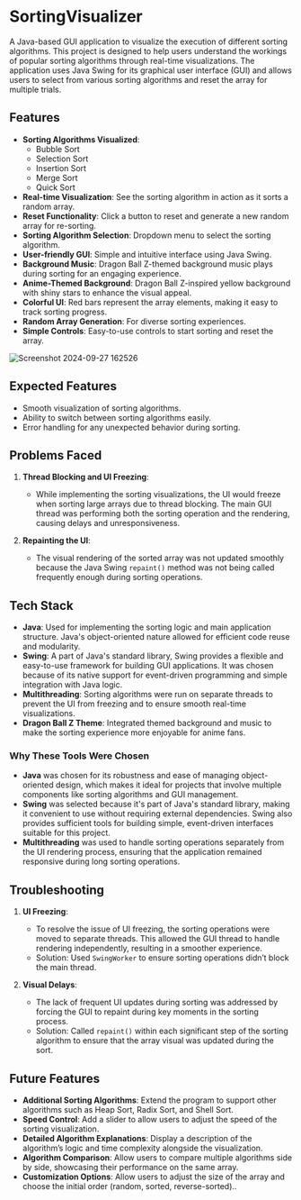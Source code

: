 # SortingVisualizer

A Java-based GUI application to visualize the execution of different sorting algorithms. This project is designed to help users understand the workings of popular sorting algorithms through real-time visualizations. The application uses Java Swing for its graphical user interface (GUI) and allows users to select from various sorting algorithms and reset the array for multiple trials.

## Features

- **Sorting Algorithms Visualized**: 
  - Bubble Sort
  - Selection Sort
  - Insertion Sort
  - Merge Sort
  - Quick Sort
- **Real-time Visualization**: See the sorting algorithm in action as it sorts a random array.
- **Reset Functionality**: Click a button to reset and generate a new random array for re-sorting.
- **Sorting Algorithm Selection**: Dropdown menu to select the sorting algorithm.
- **User-friendly GUI**: Simple and intuitive interface using Java Swing.
- **Background Music**: Dragon Ball Z-themed background music plays during sorting for an engaging experience.
- **Anime-Themed Background**: Dragon Ball Z-inspired yellow background with shiny stars to enhance the visual appeal.
- **Colorful UI**: Red bars represent the array elements, making it easy to track sorting progress.
- **Random Array Generation**: For diverse sorting experiences.
- **Simple Controls**: Easy-to-use controls to start sorting and reset the array.
 
![Screenshot 2024-09-27 162526](https://github.com/user-attachments/assets/adff85b4-8366-4c65-8ab5-18d20baa07d1)
## Expected Features

- Smooth visualization of sorting algorithms.
- Ability to switch between sorting algorithms easily.
- Error handling for any unexpected behavior during sorting.

## Problems Faced

1. **Thread Blocking and UI Freezing**:
   - While implementing the sorting visualizations, the UI would freeze when sorting large arrays due to thread blocking. The main GUI thread was performing both the sorting operation and the rendering, causing delays and unresponsiveness.

2. **Repainting the UI**:
   - The visual rendering of the sorted array was not updated smoothly because the Java Swing `repaint()` method was not being called frequently enough during sorting operations.

## Tech Stack

- **Java**: Used for implementing the sorting logic and main application structure. Java's object-oriented nature allowed for efficient code reuse and modularity.
- **Swing**: A part of Java's standard library, Swing provides a flexible and easy-to-use framework for building GUI applications. It was chosen because of its native support for event-driven programming and simple integration with Java logic.
- **Multithreading**: Sorting algorithms were run on separate threads to prevent the UI from freezing and to ensure smooth real-time visualizations.
- **Dragon Ball Z Theme**: Integrated themed background and music to make the sorting experience more enjoyable for anime fans.

### Why These Tools Were Chosen

- **Java** was chosen for its robustness and ease of managing object-oriented design, which makes it ideal for projects that involve multiple components like sorting algorithms and GUI management.
- **Swing** was selected because it's part of Java's standard library, making it convenient to use without requiring external dependencies. Swing also provides sufficient tools for building simple, event-driven interfaces suitable for this project.
- **Multithreading** was used to handle sorting operations separately from the UI rendering process, ensuring that the application remained responsive during long sorting operations.

## Troubleshooting

1. **UI Freezing**:
   - To resolve the issue of UI freezing, the sorting operations were moved to separate threads. This allowed the GUI thread to handle rendering independently, resulting in a smoother experience.
   - Solution: Used `SwingWorker` to ensure sorting operations didn’t block the main thread.

2. **Visual Delays**:
   - The lack of frequent UI updates during sorting was addressed by forcing the GUI to repaint during key moments in the sorting process.
   - Solution: Called `repaint()` within each significant step of the sorting algorithm to ensure that the array visual was updated during the sort.
## Future Features

- **Additional Sorting Algorithms**: Extend the program to support other algorithms such as Heap Sort, Radix Sort, and Shell Sort.
- **Speed Control**: Add a slider to allow users to adjust the speed of the sorting visualization.
- **Detailed Algorithm Explanations**: Display a description of the algorithm’s logic and time complexity alongside the visualization.
- **Algorithm Comparison**: Allow users to compare multiple algorithms side by side, showcasing their performance on the same array.
- **Customization Options**: Allow users to adjust the size of the array and choose the initial order (random, sorted, reverse-sorted)..
